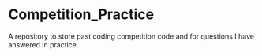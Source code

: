 # Competition_Practice
A repository to store past coding competition code and for questions I have answered in practice. 
